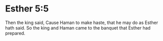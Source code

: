 # Esther 5:5

Then the king said, Cause Haman to make haste, that he may do as Esther hath said. So the king and Haman came to the banquet that Esther had prepared.